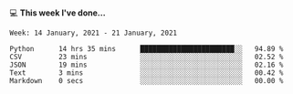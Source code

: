 💻 **This week I've done...**

<!--START_SECTION:waka-->
```text
Week: 14 January, 2021 - 21 January, 2021

Python      14 hrs 35 mins      ███████████████████████░░   94.89 % 
CSV         23 mins             ░░░░░░░░░░░░░░░░░░░░░░░░░   02.52 % 
JSON        19 mins             ░░░░░░░░░░░░░░░░░░░░░░░░░   02.16 % 
Text        3 mins              ░░░░░░░░░░░░░░░░░░░░░░░░░   00.42 % 
Markdown    0 secs              ░░░░░░░░░░░░░░░░░░░░░░░░░   00.00 %
```
<!--END_SECTION:waka-->
